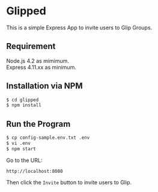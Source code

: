 # Glipped

This is a simple Express App to invite users to Glip Groups.
 
 
## Requirement

Node.js 4.2 as mimimum.  
Express 4.11.xx as minimum.



## Installation via NPM

```bash
$ cd glipped
$ npm install
```

## Run the Program


```bash
$ cp config-sample.env.txt .env
$ vi .env
$ npm start
```


Go to the URL:

```
http://localhost:8080
````

Then click the `Invite` button to invite users to Glip.

